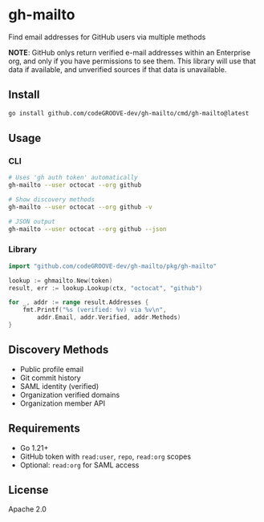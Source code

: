 # gh-mailto

Find email addresses for GitHub users via multiple methods

**NOTE**: GitHub onlys return verified e-mail addresses within an Enterprise org, and only if you have permissions to see them. This library will use that data if available, and
unverified sources if that data is unavailable.

## Install

```bash
go install github.com/codeGROOVE-dev/gh-mailto/cmd/gh-mailto@latest
```

## Usage

### CLI

```bash
# Uses 'gh auth token' automatically
gh-mailto --user octocat --org github

# Show discovery methods
gh-mailto --user octocat --org github -v

# JSON output
gh-mailto --user octocat --org github --json
```

### Library

```go
import "github.com/codeGROOVE-dev/gh-mailto/pkg/gh-mailto"

lookup := ghmailto.New(token)
result, err := lookup.Lookup(ctx, "octocat", "github")

for _, addr := range result.Addresses {
    fmt.Printf("%s (verified: %v) via %v\n",
        addr.Email, addr.Verified, addr.Methods)
}
```

## Discovery Methods

- Public profile email
- Git commit history
- SAML identity (verified)
- Organization verified domains
- Organization member API

## Requirements

- Go 1.21+
- GitHub token with `read:user`, `repo`, `read:org` scopes
- Optional: `read:org` for SAML access

## License

Apache 2.0

